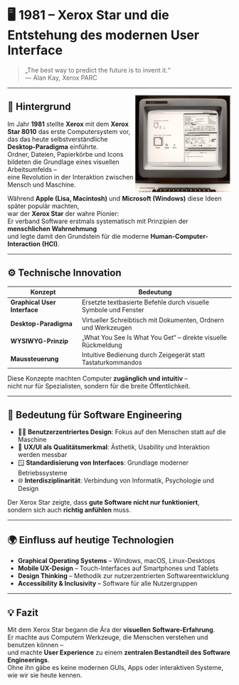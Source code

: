 # 🖥️ 1981 – Xerox Star und die Entstehung des modernen User Interface

> „The best way to predict the future is to invent it.“  
> — Alan Kay, Xerox PARC

---

<img src="images/Xerox_Star_Interface.jpg" style="margin-top: 130" alt="Xerox Star Interface" align="right" width="220">

## 🧠 Hintergrund

Im Jahr **1981** stellte **Xerox** mit dem **Xerox Star 8010** das erste Computersystem vor,  
das das heute selbstverständliche **Desktop-Paradigma** einführte.  
Ordner, Dateien, Papierkörbe und Icons bildeten die Grundlage eines visuellen Arbeitsumfelds –  
eine Revolution in der Interaktion zwischen Mensch und Maschine.

Während **Apple (Lisa, Macintosh)** und **Microsoft (Windows)** diese Ideen später populär machten,  
war der **Xerox Star** der wahre Pionier:  
Er verband Software erstmals systematisch mit Prinzipien der **menschlichen Wahrnehmung**  
und legte damit den Grundstein für die moderne **Human-Computer-Interaction (HCI)**.

---

## ⚙️ Technische Innovation

| Konzept                        | Bedeutung                                                                 |
| ------------------------------ | -------------------------------------------------------------------------- |
| **Graphical User Interface**   | Ersetzte textbasierte Befehle durch visuelle Symbole und Fenster           |
| **Desktop-Paradigma**          | Virtueller Schreibtisch mit Dokumenten, Ordnern und Werkzeugen             |
| **WYSIWYG-Prinzip**            | „What You See Is What You Get“ – direkte visuelle Rückmeldung             |
| **Maussteuerung**              | Intuitive Bedienung durch Zeigegerät statt Tastaturkommandos              |

Diese Konzepte machten Computer **zugänglich und intuitiv** –  
nicht nur für Spezialisten, sondern für die breite Öffentlichkeit.

---

## 🚀 Bedeutung für Software Engineering

- 🧍‍♀️ **Benutzerzentriertes Design**: Fokus auf den Menschen statt auf die Maschine  
- 🎨 **UX/UI als Qualitätsmerkmal**: Ästhetik, Usability und Interaktion werden messbar  
- 🪟 **Standardisierung von Interfaces**: Grundlage moderner Betriebssysteme  
- 🌐 **Interdisziplinarität**: Verbindung von Informatik, Psychologie und Design  

Der Xerox Star zeigte, dass **gute Software nicht nur funktioniert**,  
sondern sich auch **richtig anfühlen** muss.

---

## 🌍 Einfluss auf heutige Technologien

- **Graphical Operating Systems** – Windows, macOS, Linux-Desktops  
- **Mobile UX-Design** – Touch-Interfaces auf Smartphones und Tablets  
- **Design Thinking** – Methodik zur nutzerzentrierten Softwareentwicklung  
- **Accessibility & Inclusivity** – Software für alle Nutzergruppen  

---

## 💡 Fazit

Mit dem Xerox Star begann die Ära der **visuellen Software-Erfahrung**.  
Er machte aus Computern Werkzeuge, die Menschen verstehen und benutzen können –  
und machte **User Experience** zu einem **zentralen Bestandteil des Software Engineerings**.  
Ohne ihn gäbe es keine modernen GUIs, Apps oder interaktiven Systeme, wie wir sie heute kennen.
